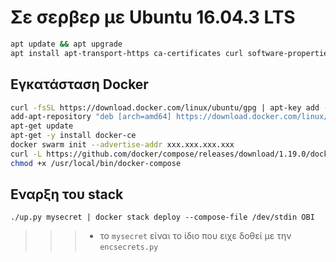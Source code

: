 # Σε σερβερ με Ubuntu 16.04.3 LTS 

``` bash 
apt update && apt upgrade 
apt install apt-transport-https ca-certificates curl software-properties-common
```

## Εγκατάσταση Docker

``` bash
curl -fsSL https://download.docker.com/linux/ubuntu/gpg | apt-key add -
add-apt-repository "deb [arch=amd64] https://download.docker.com/linux/ubuntu $(lsb_release -cs) stable"
apt-get update
apt-get -y install docker-ce
docker swarm init --advertise-addr xxx.xxx.xxx.xxx
curl -L https://github.com/docker/compose/releases/download/1.19.0/docker-compose-`uname -s`-`uname -m` -o /usr/local/bin/docker-compose
chmod +x /usr/local/bin/docker-compose
```

## Εναρξη του stack

```
./up.py mysecret | docker stack deploy --compose-file /dev/stdin OBI

```

 >>> * το `mysecret` είναι το ίδιο που ειχε δοθεί με την `encsecrets.py`
